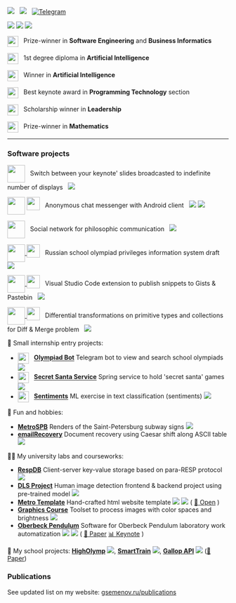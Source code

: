 ![](https://img.shields.io/badge/Georgii%20Semenov-364968?&style=for-the-badge&color=364968) &nbsp;
[![](https://img.shields.io/badge/gsemenov.ru-fddf97?&style=for-the-badge&labelColor=364968)](https://www.gsemenov.ru)
&nbsp;
[![Telegram](https://img.shields.io/badge/Telegram-2CA5E0?style=for-the-badge&logo=telegram&logoColor=white)](https://t.me/GVSemenov)

![](https://img.shields.io/badge/-ITMO%20University-informational)
![](https://img.shields.io/badge/-Institute%20of%20System%20Programming%20RAS-informational)
![](https://img.shields.io/badge/-Samsung%20IT%20School%20@%20Anichkov%20Lyceum-informational)

<img align="center" height= "25" src="https://img.shields.io/badge/%D0%AF%20%E2%80%94%20%D0%9F%D1%80%D0%BE%D1%84%D0%B5%D1%81%D1%81%D0%B8%D0%BE%D0%BD%D0%B0%D0%BB-634ea2?style=for-the-badge&logoColor=white"> &nbsp; Prize-winner in **Software Engineering** and **Business Informatics**

<img align="center" height= "25" src="https://img.shields.io/badge/Deep%20Learning%20School%20@MIPT-020941?style=for-the-badge&logoColor=fcdb00"> &nbsp; 1st degree diploma in **Artificial Intelligence**

<img align="center" height= "25" src="https://img.shields.io/badge/Mega%20Olympiad%20@ITMO-41717F?style=for-the-badge&logoColor=fcdb00"> &nbsp; Winner in **Artificial Intelligence**

<img align="center" height= "25" src="https://img.shields.io/badge/Young%20Scientists%20Congress%20@ITMO-91C471?style=for-the-badge&logoColor=fcdb00"> &nbsp; Best keynote award in **Programming Technology** section

<img align="center" height= "25" src="https://img.shields.io/badge/Alfa%20Chance-DE2E21?style=for-the-badge&logoColor=fcdb00"> &nbsp; Scholarship winner in **Leadership**

<img align="center" height= "25" src="https://img.shields.io/badge/Phystech%20@MIPT-3080D0?style=for-the-badge&logoColor=fcdb00"> &nbsp; Prize-winner in **Mathematics**

<hr>

### Software projects

<a href="https://github.com/gvsem/kliker"><img align="center" height="40" src="https://img.shields.io/badge/kliker-FF5733?&style=for-the-badge"></a> &nbsp; Switch between your keynote' slides broadcasted to indefinite number of displays &nbsp; ![](https://img.shields.io/badge/-java-orange)

<a href="https://github.com/gvsem/fonar-server"><img align="center" height="40" src="https://img.shields.io/badge/fonar%20messenger-364968?&style=for-the-badge"></a>&nbsp;<a href="https://github.com/gvsem/fonar-android"><img align="top" height="30" src="https://img.shields.io/badge/android%20client-fddf97?&style=for-the-badge"></a> 
&nbsp; Anonymous chat messenger with Android client &nbsp; ![](https://img.shields.io/badge/-java-orange) ![](https://img.shields.io/badge/-android-green)

<a href="https://github.com/gvsem/fonar"><img align="center" height="40" src="https://img.shields.io/badge/fonar-364968?&style=for-the-badge"></a> &nbsp; Social network for philosophic communication &nbsp; ![](https://img.shields.io/badge/-typescript-yellowgreen)

<a href="https://github.com/gvsem/OlympiadAPI"><img align="center" height="40" src="https://img.shields.io/badge/olympiad%20api-364968?&style=for-the-badge"></a><a href="https://mrgeorgeous.github.io/OlympiadAPI/data/site/">&nbsp;<img align="top" height="30" src="https://img.shields.io/badge/demo-fddf97?&style=for-the-badge"></a> &nbsp; Russian school olympiad privileges information system draft &nbsp; ![](https://img.shields.io/badge/-python-blue)

<a href="https://github.com/gvsem/gistify"><img align="center" height="40" src="https://img.shields.io/badge/gistify-154a99?&style=for-the-badge"></a><a href="https://marketplace.visualstudio.com/items?itemName=GistifyAB.gistify">&nbsp;<img align="top" height="30" src="https://img.shields.io/badge/Download-0078d7.svg?style=for-the-badge&logo=visual-studio-code&logoColor=white"></a> &nbsp; Visual Studio Code extension to publish snippets to Gists & Pastebin &nbsp; ![](https://img.shields.io/badge/-typescript-yellowgreen)

<a href="https://github.com/gvsem/Deltas"><img align="center" height="40" src="https://img.shields.io/badge/deltas-90EE90?&style=for-the-badge"></a><a href="https://drive.google.com/file/d/1sBp_dfrh9gAiBL4tyk1blLVHW2QA2H-q/view?usp=sharing">&nbsp;<img align="top" height="30" src="https://img.shields.io/badge/Paper-dddddd.svg?style=for-the-badge"></a> &nbsp; Differential transformations on primitive types and collections for Diff & Merge problem &nbsp; ![](https://img.shields.io/badge/-cpp-brightgreen)

🍪 Small internship entry projects:
* <img align="center" height= "25" src="https://img.shields.io/badge/JetBrains-black?&style=for-the-badge&labelColor=white"> &nbsp; [**Olympiad Bot**](https://github.com/gvsem/olympiad-bot) Telegram bot to view and search school olympiads ![](https://img.shields.io/badge/-java-orange)
* <img align="center" height= "25" src="https://img.shields.io/badge/%D0%AF%20%E2%80%94%20%D0%9F%D1%80%D0%BE%D1%84%D0%B5%D1%81%D1%81%D0%B8%D0%BE%D0%BD%D0%B0%D0%BB-634ea2?style=for-the-badge&logoColor=white"> &nbsp; [**Secret Santa Service**](https://github.com/gvsem/profi-se2023) Spring service to hold 'secret santa' games ![](https://img.shields.io/badge/-java-orange)
* <img align="center" height= "25" src="https://img.shields.io/badge/JetBrains-black?&style=for-the-badge&labelColor=white"> &nbsp; [**Sentiments**](https://github.com/gvsem/jb-sentiments) ML exercise in text classification (sentiments) ![](https://img.shields.io/badge/-python-blue)

🤡 Fun and hobbies:
  * [**MetroSPB**](https://github.com/gvsem/MetroSPB) Renders of the Saint-Petersburg subway signs ![](https://img.shields.io/badge/-python-blue)
  * [**emailRecovery**](https://github.com/gvsem/emailRecovery) Document recovery using Caesar shift along ASCII table ![](https://img.shields.io/badge/-python-blue)

👨‍🎓 My university labs and courseworks:
  * [**RespDB**](https://github.com/gvsem/RespDB) Client-server key-value storage based on para-RESP protocol ![](https://img.shields.io/badge/-java-orange)
  * [**DLS Project**](https://github.com/gvsem/DLSProject) Human image detection frontend & backend project using pre-trained model ![](https://img.shields.io/badge/-python-blue)
  * [**Metro Template**](https://github.com/gvsem/WebProgramming) Hand-crafted html website template ![](https://img.shields.io/badge/-html-lightgrey) ![](https://img.shields.io/badge/-jekyll-yellowgreen) ( [:eyes: Open](https://gvsem.github.io/WebProgramming/) )
  * [**Graphics Course**](https://github.com/gvsem/ComputerGeometryAndGraphics) Toolset to process images with color spaces and brightness ![](https://img.shields.io/badge/-cpp-brightgreen)
  * [**Oberbeck Pendulum**](https://github.com/gvsem/OberbeckPendulum) Software for Oberbeck Pendulum laboratory work automatization ![](https://img.shields.io/badge/-c-brightgreen) ![](https://img.shields.io/badge/-python-blue) ( [:page_with_curl: Paper](https://github.com/gvsem/OberbeckPendulum/blob/master/Article.pdf) [:bar_chart: Keynote](https://github.com/gvsem/OberbeckPendulum/blob/master/Presentation.pdf) )
  
🏫 My school projects: [**HighOlymp**](https://github.com/gvsem/higholymp) ![](https://img.shields.io/badge/-php-blueviolet), [**SmartTrain**](https://github.com/gvsem/SmartTrain) ![](https://img.shields.io/badge/-php-blueviolet), [**Gallop API**](https://github.com/gvsem/Gallop) ![](https://img.shields.io/badge/-php-blueviolet) ([:page_with_curl: Paper](https://drive.google.com/file/d/1g6an_21HzA2iVZaYmE34pPz_C8SNvBL0/view?usp=sharing))

### Publications

See updated list on my website: [gsemenov.ru/publications](https://www.gsemenov.ru/publications)
